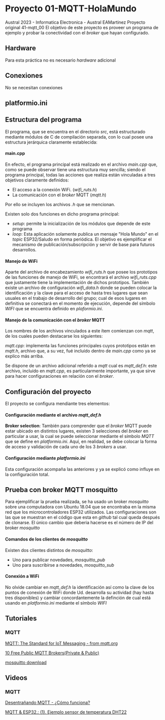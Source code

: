 
#       Proyecto 01-MQTT-HolaMundo

 Austral 2023 - Informatica Electronica - Austral
 EAMartinez
Proyecto original 41-mqtt_00
El objetivo de este proyecto es proveer un programa de ejemplo y probar la conectividad con el _broker_ que hayan configurado.

##      Hardware

Para esta práctica no es necesario _hardware_ adicional
##      Conexiones

No se necesitan conexiones

##      platformio.ini



##      Estructura del programa

  El programa, que se encuentra en el directorio _src_, está estructurado mediante módulos de C de compilación separada, con lo cual posee una estructura jerárquica claramente establecida:

####    main.cpp

  En efecto, el programa principal está realizado en el archivo _main.cpp_ que, como se puede observar tiene una estructura muy sencilla; siendo el programa principal, todas las acciones que realiza están vinculadas a tres objetivos claramente definidos:

  * El acceso a la conexión WiFi.   (_wifi_ruts.h_)
  * La comunicación con el _broker_ MQTT (_mqtt.h_)

  Por ello se incluyen los archivos _.h_ que se mencionan.

  Existen solo dos funciones en dicho programa principal:

  * _setup_: permite la inicialización de los módulos que depende de este programa
  * _loop_: Esta aplicación solamente publica un mensaje "Hola Mundo" en el _topic_ ESP32/Saludo en forma periódica. El objetivo es ejemplificar el mecanismo de publicación/subscripción y servir de base para futuros desarrollos.

####    Manejo de WiFi

  Aparte del archivo de encabezamiento _wifi_ruts.h_ que posee los prototipos de las funciones de manejo de WiFi, se encontrará el archivo _wifi_ruts.cpp_ que justamente tiene la implementación de dichos prototipos.
  También existe un archivo de configuración _wifi_data.h_ donde se pueden colocar la identificación y la clave para el acceso de hasta tres lugares que sean usuales en el trabajo de desarrollo del grupo; cual de esos lugares en definitiva se conectará en el momento de ejecución, depende del símbolo _WIFI_ que se encuentra definido en _plaformio.ini_.

####    Manejo de la comunicación con el _broker_ MQTT

  Los nombres de los archivos vinculados a este ítem  comienzan con _mqtt_, de los cuales pueden destacarse los siguientes:

  _mqtt.cpp_: implementa las funciones principales cuyos prototipos están en _mqtt.h_, archivo que, a su vez, fué incluído dentro de _main.cpp_ como ya se explico más arriba.

  Se dispone de un archivo adicional referido a _mqtt_ cual es _mqtt_def.h_: este archivo, incluído en _mqtt.cpp_, es particularmente importante, ya que sirve para hacer configuraciones en relación con el _broker_.

##      Configuración del proyecto

  El proyecto se configura mendiante tres elementos:

#### Configuración mediante el archivo _mqtt_def.h_

  **Broker selection**: También para comprender que el _broker_ MQTT puede estar ubicado en distintos lugares, existen 3 selecciones del _broker_ en particular a usar, la cual se puede seleccionar mediante el símbolo _MQTT_ que se define en _platformio.ini_. Aquí, en realidad, se debe colocar la forma de acceso y validación de cada uno de los 3 _brokers_ a usar.  

#### Configuración mediante _platformio.ini_

  Esta configuración acompaña las anteriores y ya se explicó como influye en la configuración total.

##  Prueba con broker MQTT mosquitto

Para ejemplificar la prueba realizada, se ha usado un broker _mosquitto_ sobre una computadora con Ubuntu 18.04 que se encontraba en la misma red que los microcontroladores ESP32 utilizados.
Las configuraciones son las que se muestran en el código que esta en _github_ tal cual queda después de clonarse.
El único cambio que deberia hacerse es el número de IP del broker _mosquitto_ 


####    Comandos de los clientes de _mosquitto_

Existen dos clientes distintos de _mosquitto_:

* Uno para publicar novedades, _mosquitto_pub_
* Uno para suscribirse a novedades, _mosquitto_sub_


####    Conexión a WiFi

No olvide cambiar en _mqtt_def.h_ la identificación así como la clave de los puntos de conexión de WiFi donde Ud. desarrolla su actividad (hay hasta tres disponibles) y cambiar concordantemente la definción de cual está usando en _platformio.ini_ mediante el símbolo _WIFI_


##  Tutoriales

### MQTT

  [MQTT: The Standard for IoT Messaging - from mqtt.org](https://mqtt.org/)

  [10 Free Public MQTT Brokers(Private & Public)](https://mntolia.com/10-free-public-private-mqtt-brokers-for-testing-prototyping/)

  [mosquitto download](https://mosquitto.org/download/)

## Videos

###  MQTT

 [Desentrañando MQTT - ¿Cómo funciona?](https://www.youtube.com/watch?v=Tb1t6GKJ0r0)

 [MQTT & ESP32.: (1). Ejemplo sensor de temperatura DHT22](https://www.youtube.com/watch?v=pEv90rO_MD0&list=RDLVx5GML1FqcTQ&index=3)


